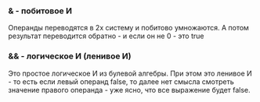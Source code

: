 
### & - побитовое И
Операнды переводятся в 2х систему и побитово умножаются. А потом результат переводится обратно - и если он не 0 - это true

### && - логическое И (ленивое И)
Это простое логическое И из булевой алгебры. При этом это ленивое И - то есть если левый операнд false, то далее нет смысла смотреть значение правого операнда - уже ясно, что все выражение будет false.